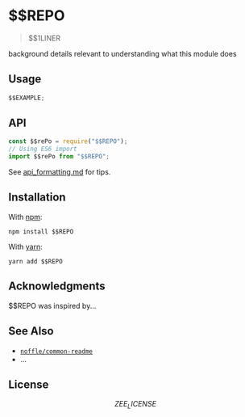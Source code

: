 <!-- ! Replace $$REPO with repository name -->

# $$REPO

> $$1LINER

background details relevant to understanding what this module does

## Usage

```javascript
$$EXAMPLE;
```

## API

```js
const $$rePo = require("$$REPO");
// Using ES6 import
import $$rePo from "$$REPO";
```

See [api_formatting.md](api_formatting.md) for tips.

## Installation

With [npm](https://npmjs.org/):

```shell
npm install $$REPO
```

With [yarn](https://yarnpkg.com/en/):

```shell
yarn add $$REPO
```

## Acknowledgments

$$REPO was inspired by...

## See Also

- [`noffle/common-readme`](https://github.com/noffle/common-readme)
- ...

## License

$$ZEE_LICENSE
$$
